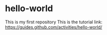 # hello-world

This is my first repository
This is the tutorial link: https://guides.github.com/activities/hello-world/

